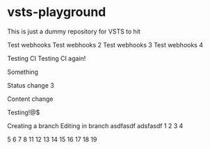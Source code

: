 # vsts-playground

This is just a dummy repository for VSTS to hit

Test webhooks
Test webhooks 2
Test webhooks 3
Test webhooks 4

Testing CI
Testing CI again!

Something

Status change 3

Content change

Testing!@$

Creating a branch
Editing in branch
asdfasdf
adsfasdf
1
2
3
4

5
6
7
8
1 1  
 1 2  
 1 3  
 1 4  
 1 5  
 1 6  
 1 7  
 1 8  
 1 9  
 